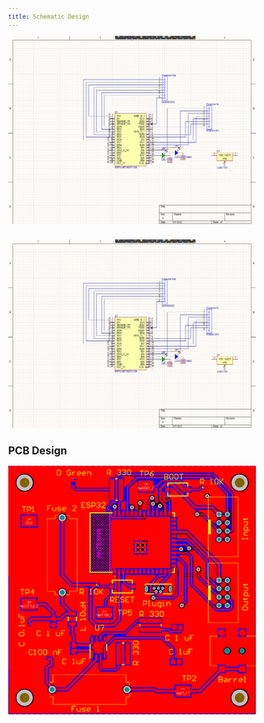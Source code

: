 ```yaml
---
title: Schematic Design
---
```


<img src="../images/updatedschematic.png">

![Schematic](images/updatedschematic.png)
---
 **PCB Design**
---

<img src="../images/pcb.png">